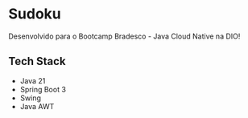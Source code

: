 # Sudoku
Desenvolvido para o Bootcamp Bradesco - Java Cloud Native na DIO!

## Tech Stack
- Java 21
- Spring Boot 3
- Swing
- Java AWT
